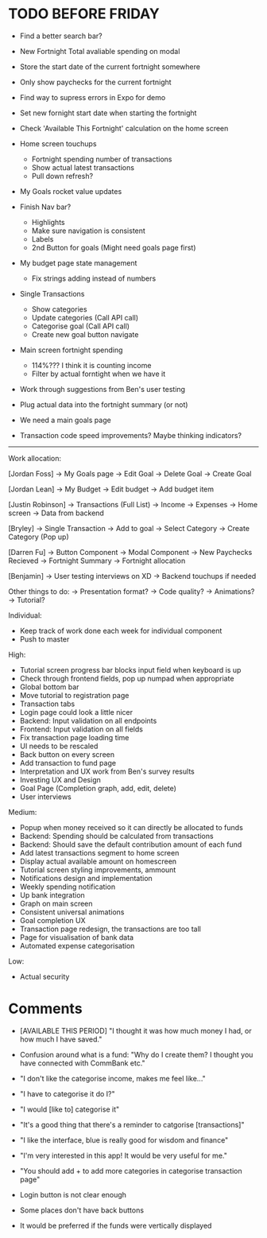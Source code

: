 # TODO BEFORE FRIDAY

- Find a better search bar?
- New Fortnight Total avaliable spending on modal
- Store the start date of the current fortnight somewhere
- Only show paychecks for the current fortnight
- Find way to supress errors in Expo for demo
- Set new fornight start date when starting the fortnight
- Check 'Available This Fortnight' calculation on the home screen
- Home screen touchups
  - Fortnight spending number of transactions
  - Show actual latest transactions
  - Pull down refresh?
- My Goals rocket value updates
- Finish Nav bar?
  - Highlights
  - Make sure navigation is consistent
  - Labels
  - 2nd Button for goals (Might need goals page first)
- My budget page state management

  - Fix strings adding instead of numbers

- Single Transactions

  - Show categories
  - Update categories (Call API call)
  - Categorise goal (Call API call)
  - Create new goal button navigate

- Main screen fortnight spending
  - 114%??? I think it is counting income
  - Filter by actual forntight when we have it
- Work through suggestions from Ben's user testing
- Plug actual data into the fortnight summary (or not)
- We need a main goals page
- Transaction code speed improvements? Maybe thinking indicators?

---

Work allocation:

[Jordan Foss]
-> My Goals page
-> Edit Goal
-> Delete Goal
-> Create Goal

[Jordan Lean]
-> My Budget
-> Edit budget
-> Add budget item

[Justin Robinson]
-> Transactions (Full List)
-> Income
-> Expenses
-> Home screen
-> Data from backend

[Bryley]
-> Single Transaction
-> Add to goal
-> Select Category
-> Create Category (Pop up)

[Darren Fu]
-> Button Component
-> Modal Component
-> New Paychecks Recieved
-> Fortnight Summary
-> Fortnight allocation

[Benjamin]
-> User testing interviews on XD
-> Backend touchups if needed

Other things to do:
-> Presentation format?
-> Code quality?
-> Animations?
-> Tutorial?

Individual:

- Keep track of work done each week for individual component
- Push to master

High:

- Tutorial screen progress bar blocks input field when keyboard is up
- Check through frontend fields, pop up numpad when appropriate
- Global bottom bar
- Move tutorial to registration page
- Transaction tabs
- Login page could look a little nicer
- Backend: Input validation on all endpoints
- Frontend: Input validation on all fields
- Fix transaction page loading time
- UI needs to be rescaled
- Back button on every screen
- Add transaction to fund page
- Interpretation and UX work from Ben's survey results
- Investing UX and Design
- Goal Page (Completion graph, add, edit, delete)
- User interviews

Medium:

- Popup when money received so it can directly be allocated to funds
- Backend: Spending should be calculated from transactions
- Backend: Should save the default contribution amount of each fund
- Add latest transactions segment to home screen
- Display actual available amount on homescreen
- Tutorial screen styling improvements, ammount
- Notifications design and implementation
- Weekly spending notification
- Up bank integration
- Graph on main screen
- Consistent universal animations
- Goal completion UX
- Transaction page redesign, the transactions are too tall
- Page for visualisation of bank data
- Automated expense categorisation

Low:

- Actual security

# Comments

- [AVAILABLE THIS PERIOD] "I thought it was how much money I had, or how much I have saved."
- Confusion around what is a fund: "Why do I create them? I thought you have connected with CommBank etc."

- "I don't like the categorise income, makes me feel like..."
- "I have to categorise it do I?"
- "I would [like to] categorise it"
- "It's a good thing that there's a reminder to catgorise [transactions]"

- "I like the interface, blue is really good for wisdom and finance"
- "I'm very interested in this app! It would be very useful for me."

- "You should add + to add more categories in categorise transaction page"

- Login button is not clear enough
- Some places don't have back buttons
- It would be preferred if the funds were vertically displayed

